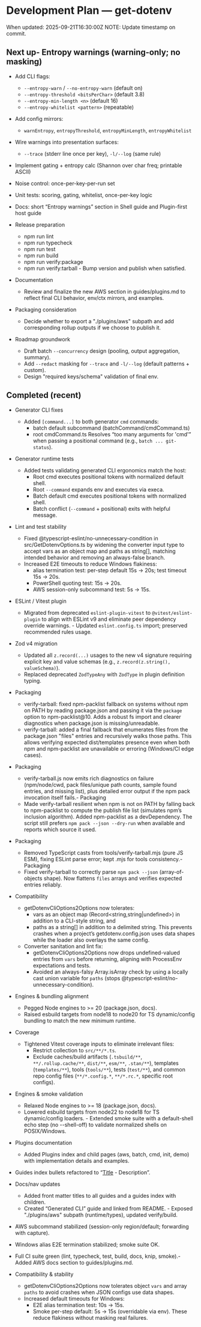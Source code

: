 # Development Plan — get-dotenv

When updated: 2025-09-21T16:30:00Z
NOTE: Update timestamp on commit.

## Next up- Entropy warnings (warning-only; no masking)

- Add CLI flags:
  - `--entropy-warn` / `--no-entropy-warn` (default on)
  - `--entropy-threshold <bitsPerChar>` (default 3.8)
  - `--entropy-min-length <n>` (default 16)
  - `--entropy-whitelist <pattern>` (repeatable)
- Add config mirrors:
  - `warnEntropy`, `entropyThreshold`, `entropyMinLength`, `entropyWhitelist`
- Wire warnings into presentation surfaces:
  - `--trace` (stderr line once per key), `-l/--log` (same rule)
- Implement gating + entropy calc (Shannon over char freq; printable ASCII)
- Noise control: once-per-key-per-run set
- Unit tests: scoring, gating, whitelist, once-per-key logic
- Docs: short “Entropy warnings” section in Shell guide and Plugin-first host guide

- Release preparation
  - npm run lint
  - npm run typecheck
  - npm run test
  - npm run build
  - npm run verify:package
  - npm run verify:tarball - Bump version and publish when satisfied.
- Documentation
  - Review and finalize the new AWS section in guides/plugins.md
    to reflect final CLI behavior, env/ctx mirrors, and examples.
- Packaging consideration
  - Decide whether to export a "./plugins/aws" subpath and add
    corresponding rollup outputs if we choose to publish it.
- Roadmap groundwork
  - Draft batch `--concurrency` design (pooling, output aggregation, summary).
  - Add `--redact` masking for `--trace` and `-l/--log` (default patterns + custom).
  - Design "required keys/schema" validation of final env.

## Completed (recent)

- Generator CLI fixes
  - Added `[command...]` to both generator `cmd` commands:
    - batch default subcommand (batchCommand/cmdCommand.ts)
    - root cmdCommand.ts
      Resolves “too many arguments for 'cmd'” when passing a positional command (e.g., `batch ... git-status`).
- Generator runtime tests
  - Added tests validating generated CLI ergonomics match the host:
    - Root cmd executes positional tokens with normalized default shell.
    - Root `--command` expands env and executes via execa.
    - Batch default cmd executes positional tokens with normalized shell.
    - Batch conflict (`--command` + positional) exits with helpful message.
- Lint and test stability
  - Fixed @typescript-eslint/no-unnecessary-condition in
    src/GetDotenvOptions.ts by widening the converter input type to accept vars as an object map and paths as string[], matching intended behavior
    and removing an always-false branch.
  - Increased E2E timeouts to reduce Windows flakiness:
    - alias termination test: per-step default 15s → 20s; test timeout 15s → 20s.
    - PowerShell quoting test: 15s → 20s.
    - AWS session-only subcommand test: 5s → 15s.

- ESLint / Vitest plugin
  - Migrated from deprecated `eslint-plugin-vitest` to `@vitest/eslint-plugin`
    to align with ESLint v9 and eliminate peer dependency override warnings. - Updated `eslint.config.ts` import; preserved recommended rules usage.

- Zod v4 migration
  - Updated all `z.record(...)` usages to the new v4 signature requiring explicit
    key and value schemas (e.g., `z.record(z.string(), valueSchema)`).
  - Replaced deprecated `ZodTypeAny` with `ZodType` in plugin definition typing.

- Packaging
  - verify-tarball: fixed npm-packlist fallback on systems without npm on PATH
    by reading package.json and passing it via the `package` option to
    npm-packlist@10. Adds a robust fs import and clearer diagnostics when
    package.json is missing/unreadable.
  - verify-tarball: added a final fallback that enumerates files from the
    package.json "files" entries and recursively walks those paths. This
    allows verifying expected dist/templates presence even when both npm and
    npm-packlist are unavailable or erroring (Windows/CI edge cases).

- Packaging
  - verify-tarball.js now emits rich diagnostics on failure (npm/node/cwd,
    pack files/unique path counts, sample found entries, and missing list), plus detailed error output if the npm pack invocation itself fails.- Packaging
  - Made verify-tarball resilient when npm is not on PATH by falling back to
    npm-packlist to compute the publish file list (simulates npm’s inclusion
    algorithm). Added npm-packlist as a devDependency. The script still prefers
    `npm pack --json --dry-run` when available and reports which source it used.
- Packaging
  - Removed TypeScript casts from tools/verify-tarball.mjs (pure JS ESM),
    fixing ESLint parse error; kept .mjs for tools consistency.- Packaging
  - Fixed verify-tarball to correctly parse `npm pack --json` (array-of-objects
    shape). Now flattens `files` arrays and verifies expected entries reliably.
- Compatibility
  - getDotenvCliOptions2Options now tolerates:
    - vars as an object map (Record<string,string|undefined>) in addition to a
      CLI-style string, and
    - paths as a string[] in addition to a delimited string.
      This prevents crashes when a project’s getdotenv.config.json uses data shapes
      while the loader also overlays the same config.
  - Converter sanitation and lint fix:
    - getDotenvCliOptions2Options now drops undefined-valued entries from `vars`
      before returning, aligning with ProcessEnv expectations and tests.
    - Avoided an always-falsy Array.isArray check by using a locally cast
      union variable for `paths` (stops @typescript-eslint/no-unnecessary-condition).
- Engines & bundling alignment
  - Pegged Node engines to >= 20 (package.json, docs).
  - Raised esbuild targets from node18 to node20 for TS dynamic/config bundling to match the new minimum runtime.
- Coverage
  - Tightened Vitest coverage inputs to eliminate irrelevant files:
    - Restrict collection to `src/**/*.ts`.
    - Exclude caches/build artifacts (`.tsbuild/**`, `**/.rollup.cache/**`, `dist/**`, `esm/**`, `.stan/**`),
      templates (`templates/**`), tools (`tools/**`), tests (`test/**`), and common repo
      config files (`**/*.config.*`, `**/*.rc.*`, specific root configs).
- Engines & smoke validation
  - Relaxed Node engines to >= 18 (package.json, docs).
  - Lowered esbuild targets from node22 to node18 for TS dynamic/config loaders. - Extended smoke suite with a default-shell echo step (no --shell-off) to
    validate normalized shells on POSIX/Windows.
- Plugins documentation
  - Added Plugins index and child pages (aws, batch, cmd, init, demo) with
    implementation details and examples.
- Guides index bullets refactored to “[Title](link) - Description”.
- Docs/nav updates
  - Added front matter titles to all guides and a guides index with children.
  - Created “Generated CLI” guide and linked from README. - Exposed "./plugins/aws" subpath (runtime/types), updated verify/build.
- AWS subcommand stabilized (session-only region/default; forwarding with capture).
- Windows alias E2E termination stabilized; smoke suite OK.
- Full CI suite green (lint, typecheck, test, build, docs, knip, smoke).- Added AWS docs section to guides/plugins.md.
- Compatibility & stability
  - getDotenvCliOptions2Options now tolerates object `vars` and array `paths`
    to avoid crashes when JSON configs use data shapes.
  - Increased default timeouts for Windows:
    - E2E alias termination test: 10s → 15s.
    - Smoke per-step default: 5s → 15s (overridable via env).
      These reduce flakiness without masking real failures.
